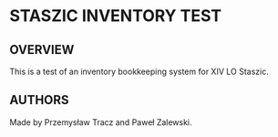 # STASZIC INVENTORY TEST

## OVERVIEW

This is a test of an inventory bookkeeping system for XIV LO Staszic.

## AUTHORS

Made by Przemysław Tracz and Paweł Zalewski.
